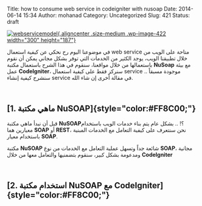 Title: how to consume web service in codeigniter with nusoap
Date: 2014-06-14 15:34
Author: mohanad
Category: Uncategorized
Slug: 421
Status: draft

[![webservicemodel](http://mycodee.com/wp-content/uploads/2014/06/webservicemodel-300x187.gif){.aligncenter .size-medium .wp-image-422 width="300" height="187"}](http://mycodee.com/wp-content/uploads/2014/06/webservicemodel.gif)

في موضوعنا اليوم رح نحكي عن كيفية استعمال web service متاحة على الويب من خلال تطبيقنا الويب، يوجد الكثير من الخدمات التي توفر بشكل مجاني يمكن أن نقوم باستعمالها من خلال مواقعنا، سنقوم في هذا الشرح باستعمال مكتبة **NuSoap** مع بيئة عمل **CodeIgniter**، سنركز فقط على كيفية استعمال service موجودة مسبقاً .. سنشرح كيفية إنشاء service في مقالة أخرى إن شاء الله.

 

[1. ماهي مكتبة NuSOAP]{style="color:#FF8C00;"} 
----------------------------------------------

قبل أن نبدأ ماهي مكتبة **NuSOAP**؟! .. بشكل عام يتم بناء خدمات الويب باستخدام معيارين هما **SOAP** أو **REST**، نحن سنتعرف على كيفية التعامل مع الخدمات المبنية باستخدام معيار **SOAP**.

مكتبة **NuSOAP** شائعة جداً وتسهل عملية التعامل مع الخدمات من نوع **SOAP**، مجانية ومدعومة بشكل كبير، سنقوم بتضمنيها والتعامل معها من خلال **CodeIgniter** 

 

[2. استخدام مكتبة NuSOAP مع CodeIgniter]{style="color:#FF8C00;"} 
----------------------------------------------------------------

 

 
